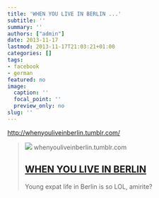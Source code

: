 ```yaml
---
title: 'WHEN YOU LIVE IN BERLIN ...'
subtitle: ''
summary: ''
authors: ["admin"]
date: 2013-11-17
lastmod: 2013-11-17T21:03:21+01:00
categories: []
tags:
- facebook
- german
featured: no
image:
  caption: ''
  focal_point: ''
  preview_only: no
slug: ''
---
```

http://whenyouliveinberlin.tumblr.com/
> [![](https://64.media.tumblr.com/avatar_c4d9a487a61e_128.pnj)](http://whenyouliveinberlin.tumblr.com/)
> whenyouliveinberlin.tumblr.com
> ## [WHEN YOU LIVE IN BERLIN](http://whenyouliveinberlin.tumblr.com/)
>
>Young expat life in Berlin is so LOL, amirite?

